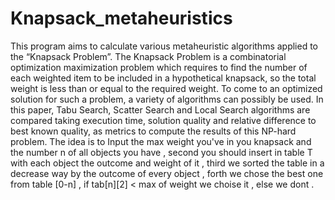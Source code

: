 # Knapsack_metaheuristics
This program aims to calculate various metaheuristic algorithms applied to the “Knapsack Problem”. 
The Knapsack Problem is a combinatorial optimization maximization problem which requires to find the number of each weighted item to be included in a hypothetical knapsack, so the total weight is less than or equal to the required weight. To come to an optimized solution for such a problem, a variety of algorithms can possibly be used. In this paper, Tabu Search, Scatter Search and Local Search algorithms are compared taking execution time, solution quality and relative difference to best known quality, as metrics to compute the results of this NP-hard problem.
The idea is to Input the max weight you've in you knapsack and the number n of all objects you have , second you should insert in table T with each object the outcome and weight of it , third we sorted the table in a decrease way by the outcome of every object , forth we chose the best one from table [0-n] , if tab[n][2] < max of weight we choise it , else we dont . 

